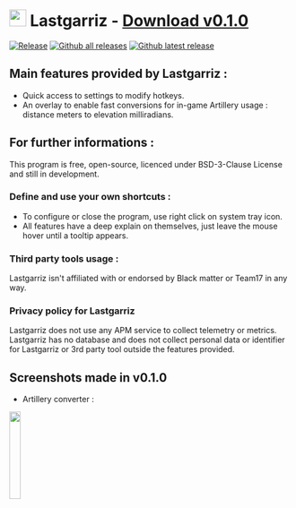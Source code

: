 # <img src="https://i.imgur.com/deyzsBF.png" width="30" height="30"> Lastgarriz - [Download v0.1.0](https://github.com/maxensas/lastgarriz/releases/download/0.1.0/Lastgarriz_win-x64.7z)  

[![Release](https://img.shields.io/github/release/maxensas/lastgarriz.svg)](https://github.com/maxensas/lastgarriz/releases/) 
[![Github all releases](https://img.shields.io/github/downloads/maxensas/lastgarriz/total.svg)](https://GitHub.com/maxensas/lastgarriz/releases/) [![Github latest release](https://img.shields.io/github/downloads/maxensas/lastgarriz/latest/total.svg)](https://GitHub.com/maxensas/lastgarriz/releases/)

## Main features provided by Lastgarriz :
* Quick access to settings to modify hotkeys.
* An overlay to enable fast conversions for in-game Artillery usage : distance meters to elevation milliradians.

## For further informations :
This program is free, open-source, licenced under BSD-3-Clause License and still in development.  

### Define and use your own shortcuts :
* To configure or close the program, use right click on system tray icon.
* All features have a deep explain on themselves, just leave the mouse hover until a tooltip appears.

### Third party tools usage :
Lastgarriz isn't affiliated with or endorsed by Black matter or Team17 in any way.

### Privacy policy for Lastgarriz
Lastgarriz does not use any APM service to collect telemetry or metrics.
Lastgarriz has no database and does not collect personal data or identifier for Lastgarriz or 3rd party tool outside the features provided.

## Screenshots made in v0.1.0
* Artillery converter :
<img src="https://user-images.githubusercontent.com/62154281/162469233-b14671fd-c856-4b33-b3bf-6c35a09c0630.png" width="20%" height="20%">
